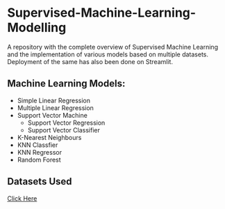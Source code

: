 # Supervised-Machine-Learning-Modelling
A repository with the complete overview of Supervised Machine Learning and the implementation of various models based on multiple datasets.
Deployment of the same has also been done on Streamlit.

## Machine Learning Models:
- Simple Linear Regression
- Multiple Linear Regression
- Support Vector Machine
  - Support Vector Regression
  -  Support Vector Classifier
-  K-Nearest Neighbours
  - KNN Classfier
  - KNN Regressor
-  Random Forest

## Datasets Used
[Click Here](https://github.com/aadi1011/Supervised-Machine-Learning-Modelling/tree/main/data)
